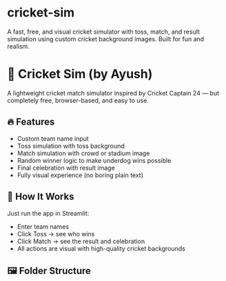 # cricket-sim
A fast, free, and visual cricket simulator with toss, match, and result simulation using custom cricket background images. Built for fun and realism.
# 🏏 Cricket Sim (by Ayush)

A lightweight cricket match simulator inspired by Cricket Captain 24 — but completely free, browser-based, and easy to use.

## 🔥 Features
- Custom team name input
- Toss simulation with toss background
- Match simulation with crowd or stadium image
- Random winner logic to make underdog wins possible
- Final celebration with result image
- Fully visual experience (no boring plain text)

## 📁 How It Works
Just run the app in Streamlit:
- Enter team names
- Click Toss → see who wins
- Click Match → see the result and celebration
- All actions are visual with high-quality cricket backgrounds

## 🖼️ Folder Structure
